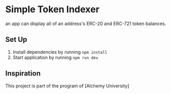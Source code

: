 # Simple Token Indexer

an app can display all of an address's ERC-20 and ERC-721 token balances.

## Set Up

1. Install dependencies by running `npm install`
2. Start application by running `npm run dev`

## Inspiration

This project is part of the program of [Alchemy University]
